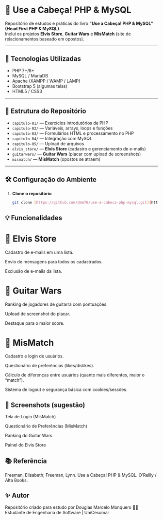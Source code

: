 # 📘 Use a Cabeça! PHP & MySQL

Repositório de estudos e práticas do livro **"Use a Cabeça! PHP & MySQL" (Head First PHP & MySQL)**.  
Inclui os projetos **Elvis Store**, **Guitar Wars** e **MisMatch** (site de relacionamentos baseado em opostos).

---

## 🚀 Tecnologias Utilizadas

- PHP 7+/8+
- MySQL / MariaDB
- Apache (XAMPP / WAMP / LAMP)
- Bootstrap 5 (algumas telas)
- HTML5 / CSS3

---

## 📂 Estrutura do Repositório

- `capitulo-01/` — Exercícios introdutórios de PHP
- `capitulo-02/` — Variáveis, arrays, loops e funções
- `capitulo-03/` — Formulários HTML e processamento no PHP
- `capitulo-04/` — Integração com MySQL
- `capitulo-05/` — Upload de arquivos
- `elvis_store/` — **Elvis Store** (cadastro e gerenciamento de e-mails)
- `guitarwars/` — **Guitar Wars** (placar com upload de screenshots)
- `mismatch/` — **MisMatch** (opostos se atraem)

---

## 🛠️ Configuração do Ambiente

1. **Clone o repositório**
   ```bash
   git clone [https://github.com/dmm76/use-a-cabeca-php-mysql.git](https://github.com/dmm76/php_mysql_use_a_cabeca.git)
   ```

## 💡 Funcionalidades

# 🔹 Elvis Store

Cadastro de e-mails em uma lista.

Envio de mensagens para todos os cadastrados.

Exclusão de e-mails da lista.

# 🔹 Guitar Wars

Ranking de jogadores de guitarra com pontuações.

Upload de screenshot do placar.

Destaque para o maior score.

# 🔹 MisMatch

Cadastro e login de usuários.

Questionário de preferências (likes/dislikes).

Cálculo de diferenças entre usuários (quanto mais diferentes, maior o “match”).

Sistema de logout e segurança básica com cookies/sessões.

## 📸 Screenshots (sugestão)

Tela de Login (MisMatch)

Questionário de Preferências (MisMatch)

Ranking do Guitar Wars

Painel do Elvis Store

## 📚 Referência

Freeman, Elisabeth; Freeman, Lynn. Use a Cabeça! PHP & MySQL. O’Reilly / Alta Books.

## ✨ Autor

Repositório criado para estudo por Douglas Marcelo Monquero 👨‍💻
Estudante de Engenharia de Software | UniCesumar
